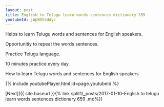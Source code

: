 ```yaml
---
layout: post
title: English to Telugu learn words sentences dictionary 355 
youtubeId: jWpWO54dAyc
---
```

 
 
Helps to learn Telugu words and sentences for English speakers.

Opportunitiy to repeat the words sentences. 

Practice Telugu language. 
 
10 minutes practice every day. 
 
How to learn Telugu words and sentences for English speakers 
 
{% include youtubePlayer.html id=page.youtubeId %}
 
 
[Next]({{ site.baseurl }}{% link  split1/_posts/2017-01-10-English to telugu learn words sentences dictionary 659 .md%})
 
